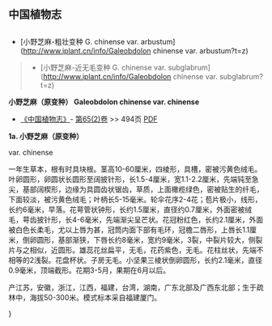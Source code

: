 
## 中国植物志

## 
* [小野芝麻-粗壮变种  G.  chinense var. arbustum](http://www.iplant.cn/info/Galeobdolon chinense var. arbustum?t=z)
> * [小野芝麻-近无毛变种  G.  chinense var. subglabrum](http://www.iplant.cn/info/Galeobdolon chinense var. subglabrum?t=z)

**小野芝麻（原变种） Galeobdolon chinense var. chinense**

* [《中国植物志》](http://www.iplant.cn/frps)- [第65(2)卷](http://www.iplant.cn/frps/vol/65(2)) >> 494页 [PDF](http://www.iplant.cn/frps/pdf/65(2)/494.PDF)

**1a. 小野芝麻（原变种）**

var. chinense

一年生草本，根有时具块根。茎高10-60厘米，四棱形，具槽，密被污黄色绒毛。叶卵圆形，卵圆状长圆形至阔披针形，长1.5-4厘米，宽1.1-2.2厘米，先端钝至急尖，基部阔楔形，边缘为具圆齿状锯齿，草质，上面橄榄绿色，密被贴生的纤毛，下面较淡，被污黄色绒毛；叶柄长5-15毫米。轮伞花序2-4花；苞片极小，线形，长约6毫米，早落。花萼管状钟形，长约1.5厘米，直径约0.7厘米，外面密被绒毛，萼齿披针形，长4-6毫米，先端渐尖呈芒状。花冠粉红色，长约2.1厘米，外面被白色长柔毛，尤以上唇为甚，冠筒内面下部有毛环，冠檐二唇形，上唇长1.1厘米，倒卵圆形，基部渐狭，下唇长约8毫米，宽约9毫米，3裂，中裂片较大，侧裂片与之相似，近圆形。雄蕊花丝扁平，无毛，花药紫色，无毛。花柱丝状，先端不相等的2浅裂。花盘杯状。子房无毛。小坚果三棱状倒卵圆形，长约2.1毫米，直径0.9毫米，顶端截形。花期3-5月，果期在6月以后。

产江苏，安徽，浙江，江西，福建，台湾，湖南，广东北部及广西东北部；生于疏林中，海拔50-300米。模式标本采自福建厦门。

}